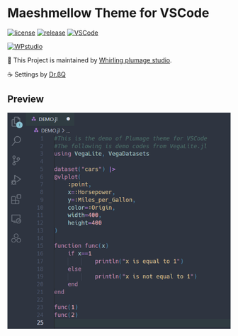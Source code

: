 # Maeshmellow Theme for VSCode
[![license](https://img.shields.io/badge/license-GPL--3.0-9ee0e0)](https://github.com/doctorbetaq/marshmallow-theme-visual-studio-code/blob/main/LICENSE)
[![release](https://img.shields.io/badge/release-v0.0.1-9ee0e0)](https://github.com/doctorbetaq/marshmallow-theme-visual-studio-code/releases/tag/release)
[![VSCode](https://img.shields.io/badge/VSCode-%3E%3Dv1.65-9ee0e0)](https://code.visualstudio.com)

[![WPstudio](https://img.shields.io/badge/Studio-WhirlingPlumage-9ee0e0)](https://www.facebook.com/WhirlingPlumage)

🎵 This Project is maintained by [Whirling plumage studio](https://www.facebook.com/WhirlingPlumage/?ref=pages_you_manage).

☕ Settings by [Dr.βQ](https://twitter.com/Dr_betaQ)

## Preview
![preview](https://github.com/doctorbetaq/marshmallow-theme-visual-studio-code/blob/main/pictures/demo1.png)
